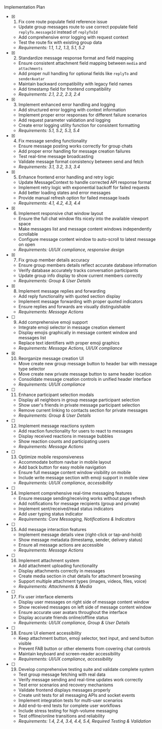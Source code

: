 Implementation Plan

- [x] 1. Fix core route populate field reference issue

  - Update group messages route to use correct populate field `replyTo.messageId` instead of `replyToId`
  - Add comprehensive error logging with request context
  - Test the route fix with existing group data
  - _Requirements: 1.1, 1.2, 1.3, 5.1, 5.2_

- [x] 2. Standardize message response format and field mapping

  - Ensure consistent attachment field mapping between `media` and `attachments`
  - Add proper null handling for optional fields like `replyTo` and `senderAvatar`
  - Maintain backward compatibility with legacy field names
  - Add timestamp field for frontend compatibility
  - _Requirements: 2.1, 2.2, 2.3, 2.4_

- [x] 3. Implement enhanced error handling and logging

  - Add structured error logging with context information
  - Implement proper error responses for different failure scenarios
  - Add request parameter validation and logging
  - Create error logging utility function for consistent formatting
  - _Requirements: 5.1, 5.2, 5.3, 5.4_

- [x] 4. Fix message sending functionality

  - Ensure message posting works correctly for group chats
  - Add proper error handling for message creation failures
  - Test real-time message broadcasting
  - Validate message format consistency between send and fetch
  - _Requirements: 3.1, 3.2, 3.3, 3.4_

- [x] 5. Enhance frontend error handling and retry logic

  - Update MessageContext to handle corrected API response format
  - Implement retry logic with exponential backoff for failed requests
  - Add better loading states and error messages
  - Provide manual refresh option for failed message loads
  - _Requirements: 4.1, 4.2, 4.3, 4.4_

- [x] 6. Implement responsive chat window layout

  - Ensure the full chat window fits nicely into the available viewport space
  - Make messages list and message content windows independently scrollable
  - Configure message content window to auto-scroll to latest message on open
  - _Requirements: UI/UX compliance, responsive design_

- [x] 7. Fix group member details accuracy

  - Ensure group members details reflect accurate database information
  - Verify database accurately tracks conversation participants
  - Update group info display to show current members correctly
  - _Requirements: Group & User Details_

- [x] 8. Implement message replies and forwarding

  - Add reply functionality with quoted section display
  - Implement message forwarding with proper quoted indicators
  - Ensure replies and forwards are visually distinguishable
  - _Requirements: Message Actions_

- [ ] 9. Add comprehensive emoji support

  - Integrate emoji selector in message creation element
  - Display emojis graphically in message content window and messages list
  - Replace text identifiers with proper emoji graphics
  - _Requirements: Message Actions, UI/UX compliance_

- [x] 10. Reorganize message creation UI

  - Move create new group message button to header bar with message type selector
  - Move create new private message button to same header location
  - Consolidate message creation controls in unified header interface
  - _Requirements: UI/UX compliance_

- [ ] 11. Enhance participant selection modals

  - Display all neighbors in group message participant selection
  - Show user's friends in private message participant selection
  - Remove current linking to contacts section for private messages
  - _Requirements: Group & User Details_

- [ ] 12. Implement message reactions system

  - Add reaction functionality for users to react to messages
  - Display received reactions in message bubbles
  - Show reaction counts and participating users
  - _Requirements: Message Actions_

- [ ] 13. Optimize mobile responsiveness

  - Accommodate bottom navbar in mobile layout
  - Add back button for easy mobile navigation
  - Ensure full message content window visibility on mobile
  - Include write message section with emoji support in mobile view
  - _Requirements: UI/UX compliance, accessibility_

- [ ] 14. Implement comprehensive real-time messaging features

  - Ensure message sending/receiving works without page refresh
  - Add notifications for message recipients (group and private)
  - Implement sent/received/read status indicators
  - Add user typing status indicator
  - _Requirements: Core Messaging, Notifications & Indicators_

- [ ] 15. Add message interaction features

  - Implement message details view (right-click or tap-and-hold)
  - Show message metadata (timestamp, sender, delivery status)
  - Ensure all message actions are accessible
  - _Requirements: Message Actions_

- [ ] 16. Implement attachment system

  - Add attachment uploading functionality
  - Display attachments correctly in messages
  - Create media section in chat details for attachment browsing
  - Support multiple attachment types (images, videos, files, voice)
  - _Requirements: Attachments & Media_

- [ ] 17. Fix user interface elements

  - Display user messages on right side of message content window
  - Show received messages on left side of message content window
  - Ensure accurate user avatars throughout the interface
  - Display accurate friends online/offline status
  - _Requirements: UI/UX compliance, Group & User Details_

- [ ] 18. Ensure UI element accessibility

  - Keep attachment button, emoji selector, text input, and send button visible
  - Prevent FAB button or other elements from covering chat controls
  - Maintain keyboard and screen-reader accessibility
  - _Requirements: UI/UX compliance, accessibility_

- [ ] 19. Develop comprehensive testing suite and validate complete system

  - Test group message fetching with real data
  - Verify message sending and real-time updates work correctly
  - Test error scenarios and recovery mechanisms
  - Validate frontend displays messages properly
  - Create unit tests for all messaging APIs and socket events
  - Implement integration tests for multi-user scenarios
  - Add end-to-end tests for complete user workflows
  - Include stress testing for high-volume messaging
  - Test offline/online transitions and reliability
  - _Requirements: 1.4, 2.4, 3.4, 4.4, 5.4, Required Testing & Validation_
